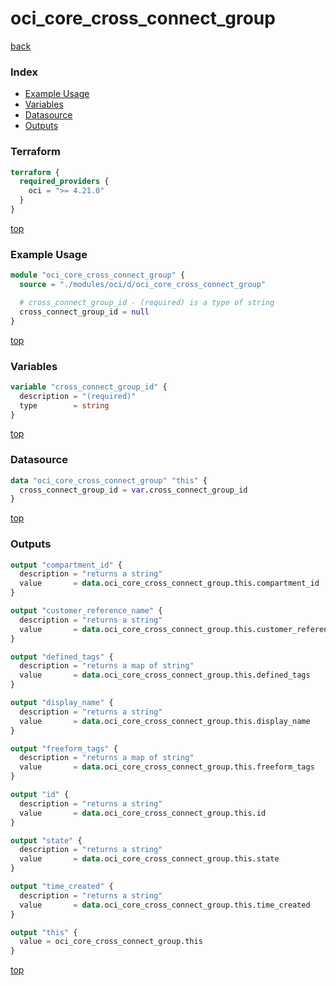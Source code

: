 # oci_core_cross_connect_group

[back](../oci.md)

### Index

- [Example Usage](#example-usage)
- [Variables](#variables)
- [Datasource](#datasource)
- [Outputs](#outputs)

### Terraform

```terraform
terraform {
  required_providers {
    oci = ">= 4.21.0"
  }
}
```

[top](#index)

### Example Usage

```terraform
module "oci_core_cross_connect_group" {
  source = "./modules/oci/d/oci_core_cross_connect_group"

  # cross_connect_group_id - (required) is a type of string
  cross_connect_group_id = null
}
```

[top](#index)

### Variables

```terraform
variable "cross_connect_group_id" {
  description = "(required)"
  type        = string
}
```

[top](#index)

### Datasource

```terraform
data "oci_core_cross_connect_group" "this" {
  cross_connect_group_id = var.cross_connect_group_id
}
```

[top](#index)

### Outputs

```terraform
output "compartment_id" {
  description = "returns a string"
  value       = data.oci_core_cross_connect_group.this.compartment_id
}

output "customer_reference_name" {
  description = "returns a string"
  value       = data.oci_core_cross_connect_group.this.customer_reference_name
}

output "defined_tags" {
  description = "returns a map of string"
  value       = data.oci_core_cross_connect_group.this.defined_tags
}

output "display_name" {
  description = "returns a string"
  value       = data.oci_core_cross_connect_group.this.display_name
}

output "freeform_tags" {
  description = "returns a map of string"
  value       = data.oci_core_cross_connect_group.this.freeform_tags
}

output "id" {
  description = "returns a string"
  value       = data.oci_core_cross_connect_group.this.id
}

output "state" {
  description = "returns a string"
  value       = data.oci_core_cross_connect_group.this.state
}

output "time_created" {
  description = "returns a string"
  value       = data.oci_core_cross_connect_group.this.time_created
}

output "this" {
  value = oci_core_cross_connect_group.this
}
```

[top](#index)